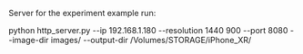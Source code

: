 Server for the experiment example run:

python http_server.py --ip 192.168.1.180 --resolution 1440 900 --port 8080 --image-dir images/ --output-dir /Volumes/STORAGE/iPhone_XR/
